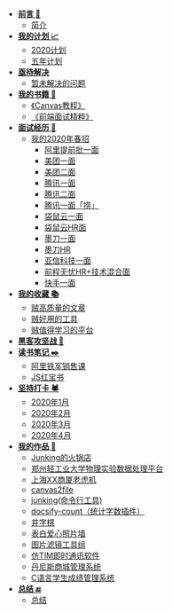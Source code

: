 * **[前言 🚪](#)**
    * [简介](README.md)
* **[我的计划 📈️](#)**
    * [2020计划](plans/2020plan.md)
    * [五年计划](plans/2020-2024.md)
* **[亟待解决](#)**
    * [暂未解决的问题](remaining/remaining-questions.md)
* **[我的书籍 📖](#)**
    * [《Canvas教程》](https://827652549.github.io/CanvasStudy/)
    * [《前端面试精粹》](https://827652549.github.io/my-book/)
* **[面试经历 🧙](#)**
    * [我的2020年春招](interview/2020Spring/2020spring.md)
        * [阿里提前批一面](interview/2020Spring/阿里提前批一面.md)
        * [美团一面](interview/2020Spring/美团一面.md)
        * [美团二面](interview/2020Spring/美团二面.md)
        * [腾讯一面](interview/2020Spring/腾讯一面.md)
        * [腾讯二面](interview/2020Spring/腾讯二面.md)
        * [腾讯一面「捞」](interview/2020Spring/腾讯一面_捞.md)
        * [袋鼠云一面](interview/2020Spring/袋鼠云一面.md)
        * [袋鼠云HR面](interview/2020Spring/袋鼠云HR面.md)
        * [墨刀一面](interview/2020Spring/墨刀一面.md)
        * [墨刀HR](interview/2020Spring/墨刀HR.md)
        * [亚信科技一面](interview/2020Spring/亚信科技一面.md)
        * [前程无忧HR+技术混合面](interview/2020Spring/前程无忧HR+技术混合面.md)
        * [快手一面](interview/2020Spring/快手一面.md)
* **[我的收藏 📚](#)**
    * [贼高质量的文章](collections/articles.md)
    * [贼好用的工具](collections/tools.md)
    * [贼值得学习的平台](collections/platforms.md)
* **[黑客攻坚战 🦠](hack/eg.md)**
* **[读书笔记 ✒️](#)**
    * [阿里铁军销售课](reading-notes/alibaba-sell.md)
    * [JS红宝书](https://blog.csdn.net/huoyihengyuan/category_9385121.html)
* **[坚持打卡 🕷️](#)**
    * [2020年1月](persistence/2020_01.md)
    * [2020年2月](persistence/2020_02.md)
    * [2020年3月](persistence/2020_03.md)
    * [2020年4月](persistence/2020_04.md)
* **[我的作品 🎨](#)**
    * [Junking的火锅店](https://github.com/827652549/Junking-home)
    * [郑州轻工业大学物理实验数据处理平台](https://github.com/827652549/zzuli-physics-platform)
    * [上海XX商厦老虎机](https://github.com/827652549/tiger-game)
    * [canvas2file](https://github.com/827652549/canvas2file)
    * [junking(命令行工具)](https://github.com/827652549/junking)
    * [docsify-count（统计字数插件）](https://github.com/827652549/docsify-count)
    * [井字棋](https://github.com/827652549/well-chess)
    * [表白爱心照片墙](https://github.com/827652549/love-wall)
    * [图片滤镜工具组](https://github.com/827652549/PictureFilter)
    * [仿TIM即时通讯软件](https://github.com/827652549/Java-QQCopy)
    * [丹尼斯商城管理系统](https://github.com/827652549/Dennis)
    * [C语言学生成绩管理系统](https://github.com/827652549/Student-score-manager)
* **[总结 🔚](#)️**
    * [总结](summary/summary.md)

